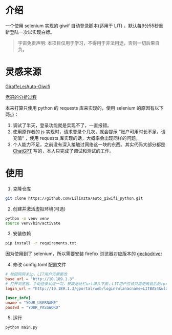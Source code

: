# 介绍

一个使用 selenium 实现的 giwif 自动登录脚本(适用于 LIT) ，默认每9分55秒重新登陆一次以实现白嫖。

> 宇宙免责声明: 本项目仅用于学习，不得用于非法用途，否则一切后果自负。

# 灵感来源

[GiraffeLe/Auto-Giwifi](https://github.com/GiraffeLe/Auto-Giwifi)

[老哥的分析过程](https://giraffele.site/post/%E6%B2%B3%E5%8D%97%E7%90%86%E5%B7%A5%E5%A4%A7%E5%AD%A6GiWifi%E8%AE%A4%E8%AF%81%E8%BF%87%E7%A8%8B%E5%88%86%E6%9E%90%E5%8F%8A%E6%A8%A1%E6%8B%9F%E7%99%BB%E5%BD%95/)

本来打算只使用 python 的 requests 库来实现的，使用 selenium 的原因有以下两点：

1. 调试了半天，登录功能就是实现不了，一直报错。
2. 使用原作者的 js 实现时，请求登录个几次，就会提示 ”账户可用时长不足，请充值“ ，使用 requests 库实现的话，大概率会出现同样的问题。
3. 个人能力不足，之前没有深入接触过网络这一块的东西。其实代码大部分都是 [ChatGPT](https://chatgpt.com) 写的，本人只完成了调试和测试的工作。

# 使用

1. 克隆仓库

```bash
git clone https://github.com/Lilinzta/auto_giwifi_python.git
```

2. 创建并激活虚拟环境(可选)

```bash
python -m venv venv
source venv/bin/activate
```

3. 安装依赖

```bash
pip install -r requirements.txt
```

因为使用到了 selenium，所以需要安装 firefox 浏览器对应版本的 [geckodriver](https://github.com/mozilla/geckodriver)

4. 修改 config.toml 配置文件

```toml
# 校园网网关ip，LIT用户无需更改
base_url = "http://10.189.1.3"
# 打开浏览器，手动登录认证一次，获取地址栏url填入下面，LIT用户应该只需更改最后的ip地址(即校园网分配的ip地址)即可
login_url = "http://10.189.1.3/gportal/web/login?wlanacname=LITBAS4&wlanuserip=172.24.23.227"

[user_info]
uname = "YOUR_USERNAME"
passwd = "YOUR_PASSWORD"
```

5. 运行

```bash
python main.py
```
